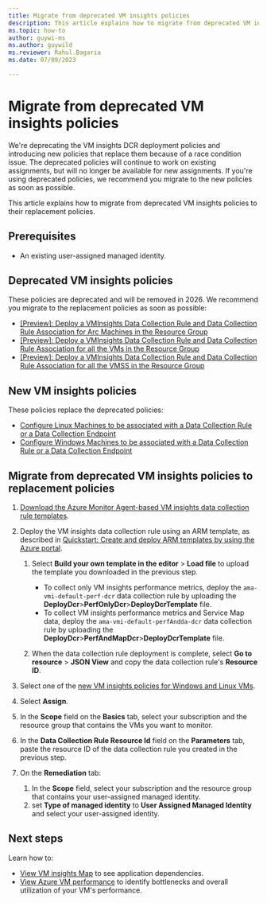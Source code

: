 ```yaml
---
title: Migrate from deprecated VM insights policies
description: This article explains how to migrate from deprecated VM insights policies to their replacement policies.
ms.topic: how-to
author: guywi-ms
ms.author: guywild
ms.reviewer: Rahul.Bagaria
ms.date: 07/09/2023

---
```


# Migrate from deprecated VM insights policies

We're deprecating the VM insights DCR deployment policies and introducing new policies that replace them because of a race condition issue. The deprecated policies will continue to work on existing assignments, but will no longer be available for new assignments. If you're using deprecated policies, we recommend you migrate to the new policies as soon as possible. 

This article explains how to migrate from deprecated VM insights policies to their replacement policies.

## Prerequisites

- An existing user-assigned managed identity. 

## Deprecated VM insights policies

These policies are deprecated and will be removed in 2026. We recommend you migrate to the replacement policies as soon as possible:

- [[Preview]: Deploy a VMInsights Data Collection Rule and Data Collection Rule Association for Arc Machines in the Resource Group](https://ms.portal.azure.com/#view/Microsoft_Azure_Policy/PolicyDetailBlade/definitionId/%2fproviders%2fMicrosoft.Authorization%2fpolicyDefinitions%2f7c4214e9-ea57-487a-b38e-310ec09bc21d)
- [[Preview]: Deploy a VMInsights Data Collection Rule and Data Collection Rule Association for all the VMs in the Resource Group](https://ms.portal.azure.com/#view/Microsoft_Azure_Policy/PolicyDetailBlade/definitionId/%2fproviders%2fMicrosoft.Authorization%2fpolicyDefinitions%2fa0f27bdc-5b15-4810-b81d-7c4df9df1a37) 
- [[Preview]: Deploy a VMInsights Data Collection Rule and Data Collection Rule Association for all the VMSS in the Resource Group](https://ms.portal.azure.com/#view/Microsoft_Azure_Policy/PolicyDetailBlade/definitionId/%2fproviders%2fMicrosoft.Authorization%2fpolicyDefinitions%2fc7f3bf36-b807-4f18-82dc-f480ad713635) 


## New VM insights policies

These policies replace the deprecated policies: 

- [Configure Linux Machines to be associated with a Data Collection Rule or a Data Collection Endpoint](https://ms.portal.azure.com/#view/Microsoft_Azure_Policy/PolicyDetailBlade/definitionId/%2fproviders%2fMicrosoft.Authorization%2fpolicyDefinitions%2f2ea82cdd-f2e8-4500-af75-67a2e084ca74) 
- [Configure Windows Machines to be associated with a Data Collection Rule or a Data Collection Endpoint](https://ms.portal.azure.com/#view/Microsoft_Azure_Policy/PolicyDetailBlade/definitionId/%2fproviders%2fMicrosoft.Authorization%2fpolicyDefinitions%2feab1f514-22e3-42e3-9a1f-e1dc9199355c)

## Migrate from deprecated VM insights policies to replacement policies

1. [Download the Azure Monitor Agent-based VM insights data collection rule templates]((https://github.com/Azure/AzureMonitorForVMs-ArmTemplates/releases/download/vmi_ama_ga/DeployDcr.zip)).  

1. Deploy the VM insights data collection rule using an ARM template, as described in [Quickstart: Create and deploy ARM templates by using the Azure portal](../../azure-resource-manager/templates/quickstart-create-templates-use-the-portal.md#edit-and-deploy-the-template).

    1. Select **Build your own template in the editor** > **Load file** to upload the template you downloaded in the previous step.

        - To collect only VM insights performance metrics, deploy the `ama-vmi-default-perf-dcr` data collection rule by uploading the **DeployDcr**>**PerfOnlyDcr**>**DeployDcrTemplate** file. 
        - To collect VM insights performance metrics and Service Map data, deploy the `ama-vmi-default-perfAndda-dcr` data collection rule by uploading the **DeployDcr**>**PerfAndMapDcr**>**DeployDcrTemplate** file.

    1. When the data collection rule deployment is complete, select **Go to resource** > **JSON View** and copy the data collection rule's **Resource ID**.

1. Select one of the [new VM insights policies for Windows and Linux VMs](#new-vm-insights-policies).
1. Select **Assign**.
1. In the **Scope** field on the **Basics** tab, select your subscription and the resource group that contains the VMs you want to monitor.
1. In the **Data Collection Rule Resource Id** field on the **Parameters** tab, paste the resource ID of the data collection rule you created in the previous step.
1. On the **Remediation** tab: 
    1. In the **Scope** field, select your subscription and the resource group that contains your user-assigned managed identity.
    2. set **Type of managed identity** to **User Assigned Managed Identity** and select your user-assigned identity. 

## Next steps

Learn how to:
- [View VM insights Map](vminsights-maps.md) to see application dependencies. 
- [View Azure VM performance](vminsights-performance.md) to identify bottlenecks and overall utilization of your VM's performance.
